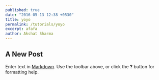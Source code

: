 ```yaml
---
published: true
date: "2016-05-13 12:38 +0530"
title: yoyo
permalink: /tutorials/yoyo
excerpt: afafa
author: Akshat Sharma
---
```

## A New Post

Enter text in [Markdown](http://daringfireball.net/projects/markdown/). Use the toolbar above, or click the **?** button for formatting help.
